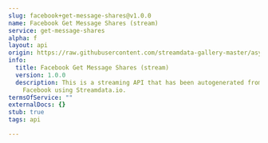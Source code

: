 ```yaml
---
slug: facebook+get-message-shares@v1.0.0
name: Facebook Get Message Shares (stream)
service: get-message-shares
alpha: f
layout: api
origin: https://raw.githubusercontent.com/streamdata-gallery-master/asyncapi/master/_listings/facebook/facebook-get-message-shares-stream-async.md
info:
  title: Facebook Get Message Shares (stream)
  version: 1.0.0
  description: This is a streaming API that has been autogenerated from the
    Facebook using Streamdata.io.
termsOfService: ""
externalDocs: {}
stub: true
tags: api

---
```


